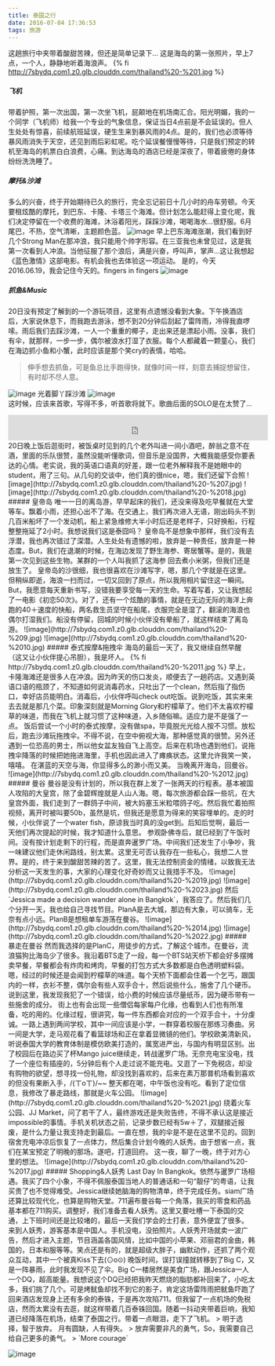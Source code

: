 ```yaml
---
title: 泰国之行
date: 2016-07-04 17:36:53
tags: 旅游
---
```

  这趟旅行中夹带着酸甜苦辣，但还是简单记录下...
  这是海岛的第一张照片，早上7点，一个人，静静地听着海浪声。
{% fi http://7sbydq.com1.z0.glb.clouddn.com/thailand%20-%201.jpg %}<!-- more -->
##### 飞机
  带着护照，第一次出国，第一次坐飞机，屁颠地在机场南汇合。阳光明媚，我的一个同学（飞机师）给我一个专业的气象信息，保证当日4点前是不会延误的。但人生处处有惊喜，前续航班延误，硬生生来到暴风雨的4点。是的，我们也必须等待暴风雨消失于天空，还见到雨后彩虹呢。吃个延误餐慢慢等待，只是我们预定的转机至海岛的机票白白浪费，心痛。到达海岛的酒店已经是深夜了，带着疲倦的身体纷纷洗洗睡了。
##### 摩托&沙滩  
  多么的兴奋，终于开始期待已久的旅行，完全忘记前日十几小时的舟车劳顿。今天要租炫酷的摩托，到巴东、卡隆、卡塔三个海滩。但计划怎么能赶得上变化呢，我们决定停留在一个收费的海滩，沐浴着阳光，踩踩沙滩，喝喝海水...很舒服。6月尾巴，不热，空气清晰，主题颜色蓝。
  ![image](http://7sbydq.com1.z0.glb.clouddn.com/thailand%20-%203.jpg)
  早上巴东海滩涨潮，我们看到好几个Strong Man在那冲浪，我只能用个帅字形容。在三亚我也未曾见过，这是我第一次看到人冲浪。当他征服了那个浪后，满是兴奋，呼叫声，掌声...这让我想起《蓝色激情》这部电影。有机会我也去体验这一项运动。
  是的，今天2016.06.19，我会记住今天的。fingers in fingers
  ![image](http://7sbydq.com1.z0.glb.clouddn.com/thailand%20-%202.jpg)
##### 抓鱼&Music    
  20日没有预定了解到的一个游玩项目，这里有点遗憾没看到大象。下午换酒店后，大家说休息下，而我跑去游泳，想不到20分钟后刮起了雷阵雨，冷得我直啰嗦。雨后我们去踩沙滩，一人一个重重的椰子，走出来还是漂起小雨。没事，我们有伞，就那样，一步一步，偶尔被浪水打湿了衣服。每个人都藏着一颗童心，我们在海边抓小鱼和小蟹，此时应该是那个笑cry的表情，哈哈。
> 伸手想去抓鱼，可是鱼总比手跑得快，就像时间一样，刻意去捕捉想留住，有时却不尽人意。
  
  ![image](http://7sbydq.com1.z0.glb.clouddn.com/thailand%20-%205.jpg)
  光着脚丫踩沙滩
  ![image](http://7sbydq.com1.z0.glb.clouddn.com/thailand%20-%206.jpg)  
  这时候，应该来首歌，写得不多，听首歌将就下。歌曲后面的SOLO是在太赞了...
  <iframe frameborder="no" border="0" marginwidth="0" marginheight="0" width=530 height=52 src="http://music.163.com/outchain/player?type=2&id=26289183&auto=0&height=32"></iframe>20日晚上饭后逛街时，被饭桌时见到的几个老外叫进一间小酒吧，醉翁之意不在酒，里面的乐队很赞，虽然没能听懂歌词，但音乐是没国界，大概我能感受你要表达的心情。老实说，我的英语口语真的好差，跟一位老外解释我不是她眼中的student，用了三句。从几句的交谈中，他们真的很nice，嗯，我们还留下合照
    ![image](http://7sbydq.com1.z0.glb.clouddn.com/thailand%20-%207.jpg)
    ![image](http://7sbydq.com1.z0.glb.clouddn.com/thailand%20-%2018.jpg)
##### 皇帝岛
  唯一一日的离岛游，早早起床的我们，还没来得及吃早餐就在大堂等车。飘着小雨，还担心出不了海。在交通上，我们再次进入无语，刚出码头不到几百米船坏了一个发动机，船上紧急维修大半小时后还是老样子，只好换船，行程整整拖延了2小时。我想说我们这是泰囧吗？
  皇帝岛不是想象中那样，我们没有去浮潜，我也再次错过了深潜。人生处处有遗憾的啦，放弃是一种责任，放弃是一种态度。But，我们在退潮的时候，在海边发现了野生海参、寄居蟹等。是的，我是第一次见到这些生物。某群的一个人叫我抓了这海参  回去煮小米粥，但我们还是放生了。
  皇帝岛的沙很细，我也很喜欢在沙滩写字，嗯，那几个字就是在这里。但稍纵即逝，海浪一扫而过，一切又回到了原点，所以我用相片留住这一瞬间。But，我愿意每天重新书写，没错我要享受每一天的生命。写着写着，又让我想起了一电影《初恋50次》。对了，还有一个炫酷的事情，就是在无边无际的海洋上奔跑的40＋速度的快船，两名救生员坚守在船尾，衣服完全是湿了，翻滚的海浪也偶尔打湿我们。船没有停留，回城的时候小伙伴没有晕船了，就这样结束了离岛游。
   ![image](http://7sbydq.com1.z0.glb.clouddn.com/thailand%20-%209.jpg)
   ![image](http://7sbydq.com1.z0.glb.clouddn.com/thailand%20-%2010.jpg)
##### 泰式按摩&拖拽伞
  海岛的最后一天了，我又继续自然早醒（这又让小伙伴提心吊胆），我是坏人。
  {% fi http://7sbydq.com1.z0.glb.clouddn.com/thailand%20-%2011.jpg %}
  早上，卡隆海滩还是很多人在冲浪。因为昨天的伤口发炎，顺便去了一趟药店。又遇到英语口语的瓶颈了，不知道如何说消毒药水，只吐出了一个clean，然后指了指伤口，幸好店员能明白。消毒后，小伙伴呼叫check out吃饭。说到吃饭，其实来来去去就是那几个菜。印象深刻就是Morning Glory和柠檬草了。他们不太喜欢柠檬草的味道，而我在飞机上就习惯了这种味道，入乡随俗嘛。适应力是不是强了一点。
  饭后尝试一个小时的泰式按摩，没有做spa，毕竟脱光光给人按不习惯。放松后，跑去沙滩玩拖拽伞。不得不说，在空中俯视大海，那种感觉真的很赞。另外还遇到一位恐高的男士，所以他女盆友独自飞上高空。后来在机场也遇到他们，说拖拽伞降落的时候把她拖进海里，手机也因此进入了瘫痪状态。这里允许我笑一笑，嘻嘻。
  在湛蓝的天空与海，你显得多么的渺小而又美。
  当晚离开海岛，回曼谷。
  ![image](http://7sbydq.com1.z0.glb.clouddn.com/thailand%20-%2012.jpg)
##### 曼谷
  曼谷是没有计划的，所以我在群上发了一张两天的行程表。基本被国人攻陷的大皇宫，除了金碧辉煌就是人山人海。嗯，每次旅游都会踩一些坑，在大皇宫外面，我们走到了一群鸽子中间，被大妈塞玉米粒喂鸽子吃。然后我忙着拍照视频，离开时被叫要50b，虽然是坑，但我还是愿意为得来的笑容埋单的。走的时候，小伙伴说了一个water fish，原谅我当时真的没get到。后知后觉啊，最后一天他们再次提起的时候，我才知道什么意思。
  参观卧佛寺后，就已经到了午饭时间。没有按计划走剩下的行程，而是直奔暹罗广场。中间我们还发生了小争吵，我一味建议他们走休闲路线，别太累。这里无可否认我存在一些私心，我想二人世界。是的，终于来到酸甜苦辣的苦了。这里，我无法控制资金的情绪，以致我无法分析这一天发生的事，大家的心理变化好奇妙而又让我措手不及。
  ![image](http://7sbydq.com1.z0.glb.clouddn.com/thailand%20-%2019.jpg)
  ![image](http://7sbydq.com1.z0.glb.clouddn.com/thailand%20-%2023.jpg)
  然后`Jessica made a decision wander alone in Bangkok`，我答应了。然后我们几个分开一天，我也给自己寻找节目。PlanA是去大城，那边有大象，可以骑车，无奈有点小远。PlanB是想租单车游荡在曼谷。
  ![image](http://7sbydq.com1.z0.glb.clouddn.com/thailand%20-%2014.jpg)
  ![image](http://7sbydq.com1.z0.glb.clouddn.com/thailand%20-%2022.jpg)
##### 暴走在曼谷
  然而我选择的是PlanC，用徒步的方式，了解这个城市。在曼谷，流浪猫狗比海岛少了很多。我沿着BTS走了一段，每一个BTS站天桥下都会好多摆摊卖早餐，早餐都会有炸肉和烤肉，早餐的打包方式大多数都是白色透明塑料袋。嗯，经过的时候还是会闻到柠檬草的味道。每个天桥下面都会住着一个乞丐，跟国内的一样，衣衫不整，偶尔会有些人双手合十，然后说些什么，施舍了几个硬币。说到这里，我发现我犯了一个错误，给小费的时候应该尽量纸币，因为硬币带有一些施舍的成分。
  街上也有会出现一些僧侣每家每户化缘，也看到人们也有所准备，吃的用的。化缘过程，很讲究，每一件东西都会对应的一个双手合十，十分虔诚。一路上遇到两间学校，其中一间应该是小学，一群穿着校服在那练习奏曲。另一间是大学，走马观花看了看篮球场和正在拿着显微镜的他们。学校欧美清新风，听说泰国大学的教育体制是模仿欧美打造的，属宽进严出，与国内有明显区别。出了校园后在路边买了杯Mango juice继续走，转战暹罗广场。无奈充电宝没电，找了一个座位有插座的，5分钟后有个人走过说不能充电。又逛了一下免税店，却没有购物的欲望，想寻找一份礼物，却没找到喜欢的，后来在素万那普机场看到喜欢的但没有果断入手，/(ㄒoㄒ)/~~
  整天都在喝，中午饭也没有吃。看到了定位信息，我修改了暴走路线，那就是火车公园。
  ![image](http://7sbydq.com1.z0.glb.clouddn.com/thailand%20-%2021.jpg)
  绕着火车公园、JJ Market，问了若干了人，最终游戏还是失败告终，不得不承认这是接近impossible的事情。手机关机状态之前，记录步数已经有5w＋了，双腿接近报废，是什么力量让我支持走到最后。一直在想，我的伞是不是在这里不见的。回到宿舍充电冲凉后恢复了一点体力，然后集合计划今晚的人妖秀。由于想省一点，我们在某宝预定了明晚的那场。遂吧，打道回府。
  这一夜，聊了一晚，终于对方心里的想法。
  ![image](http://7sbydq.com1.z0.glb.clouddn.com/thailand%20-%2017.jpg)
##### Shopping&人妖秀
  Last Day In Bangkok。依然与暹罗广场相遇。我买了四个小象，不得不佩服泰国当地人的普通话和一句“靓仔”的粤语，让我买贵了也不觉得难受。Jessica继续她脑海的购物清单，终于完成任务。siam广场还算比较现代化，也算是购物天堂。711遍布曼谷每一个角落，我买的零食和药品基本都在711购买。调整好，我们准备去看人妖秀。这里又要吐槽一下泰国的交通，上下班时间还是比较堵的，最后一天我们学会的士打表，意外便宜了很多。
  来到人妖秀，游客基本是中国人。手机没电，没拍照片。人妖秀开场就卖一波广告，然后才进入主题，节目涵盖各国风情，比如中国的小苹果、邓丽君的金曲，韩国的，日本和服等等。笑点还是有的，就是超级大胖子，幽默动作，还抓了两个观众互动，其中一个被真Kiss下去(⊙o⊙)
  晚饭时间，误打误撞就转移到了Big C，又是一阵暴雨，此时我发现不见了伞。Big C一楼居然是美食广场，跟Jessica一人一个DQ，超高能量。我想说这个DQ已经把我昨天燃烧的脂肪都补回来了，小吃太多，我们挑了几个。可是烤鱿鱼却找不到它的影子，肯定这场雷阵雨把鱿鱼吓跑了
  回来酒店发现身上还有多余的泰铢，于是再次攻陷711。但我留了一点机场的免税店，然而太累没有去逛，就这样带着几百泰铢回国。随着一抖动夹带着巨响，我知道已经降落在机场，结束了泰国之行。带着一点眼泪，走下了飞机。
> 明于选择，智于放弃。	月有圆缺，人有得失。
> 放弃需要非凡的勇气，So，我需要自己给自己更多的勇气。
> `More courage`

  ![image](http://7sbydq.com1.z0.glb.clouddn.com/thailand%20-%2015.jpg)

